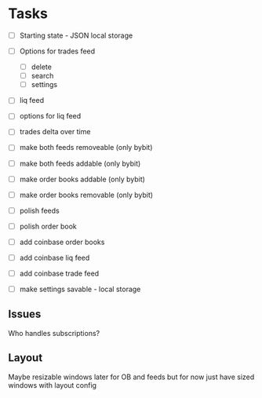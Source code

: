 # Tasks
- [ ] Starting state - JSON local storage
- [ ] Options for trades feed
    - [ ] delete
    - [ ] search
    - [ ] settings
- [ ] liq feed
- [ ] options for liq feed
- [ ] trades delta over time
- [ ] make both feeds removeable (only bybit)
- [ ] make both feeds addable (only bybit)
- [ ] make order books addable (only bybit)
- [ ] make order books removable (only bybit)
- [ ] polish feeds
- [ ] polish order book
- [ ] add coinbase order books
- [ ] add coinbase liq feed
- [ ] add coinbase trade feed
- [ ] make settings savable - local storage


## Issues
Who handles subscriptions?

## Layout
Maybe resizable windows later for OB and feeds but for now just have sized windows with layout config